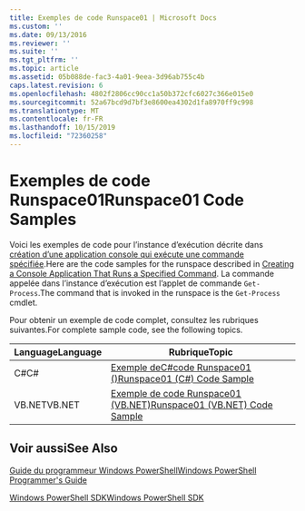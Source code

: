 ```yaml
---
title: Exemples de code Runspace01 | Microsoft Docs
ms.custom: ''
ms.date: 09/13/2016
ms.reviewer: ''
ms.suite: ''
ms.tgt_pltfrm: ''
ms.topic: article
ms.assetid: 05b088de-fac3-4a01-9eea-3d96ab755c4b
caps.latest.revision: 6
ms.openlocfilehash: 4802f2806cc90cc1a50b372cfc6027c366e015e0
ms.sourcegitcommit: 52a67bcd9d7bf3e8600ea4302d1fa8970ff9c998
ms.translationtype: MT
ms.contentlocale: fr-FR
ms.lasthandoff: 10/15/2019
ms.locfileid: "72360258"
---
```

# <a name="runspace01-code-samples"></a><span data-ttu-id="087b5-102">Exemples de code Runspace01</span><span class="sxs-lookup"><span data-stu-id="087b5-102">Runspace01 Code Samples</span></span>

<span data-ttu-id="087b5-103">Voici les exemples de code pour l’instance d’exécution décrite dans [création d’une application console qui exécute une commande spécifiée](/dotnet/csharp/programming-guide/inside-a-program/hello-world-your-first-program).</span><span class="sxs-lookup"><span data-stu-id="087b5-103">Here are the code samples for the runspace described in [Creating a Console Application That Runs a Specified Command](/dotnet/csharp/programming-guide/inside-a-program/hello-world-your-first-program).</span></span> <span data-ttu-id="087b5-104">La commande appelée dans l’instance d’exécution est l’applet de commande `Get-Process`.</span><span class="sxs-lookup"><span data-stu-id="087b5-104">The command that is invoked in the runspace is the `Get-Process` cmdlet.</span></span>

<span data-ttu-id="087b5-105">Pour obtenir un exemple de code complet, consultez les rubriques suivantes.</span><span class="sxs-lookup"><span data-stu-id="087b5-105">For complete sample code, see the following topics.</span></span>

|<span data-ttu-id="087b5-106">Language</span><span class="sxs-lookup"><span data-stu-id="087b5-106">Language</span></span>|<span data-ttu-id="087b5-107">Rubrique</span><span class="sxs-lookup"><span data-stu-id="087b5-107">Topic</span></span>|
|--------------|-----------|
|<span data-ttu-id="087b5-108">C#</span><span class="sxs-lookup"><span data-stu-id="087b5-108">C#</span></span>|[<span data-ttu-id="087b5-109">Exemple deC#code Runspace01 ()</span><span class="sxs-lookup"><span data-stu-id="087b5-109">Runspace01 (C#) Code Sample</span></span>](./runspace01-csharp-code-sample.md)|
|<span data-ttu-id="087b5-110">VB.NET</span><span class="sxs-lookup"><span data-stu-id="087b5-110">VB.NET</span></span>|[<span data-ttu-id="087b5-111">Exemple de code Runspace01 (VB.NET)</span><span class="sxs-lookup"><span data-stu-id="087b5-111">Runspace01 (VB.NET) Code Sample</span></span>](./runspace01-vb-net-code-sample.md)|

## <a name="see-also"></a><span data-ttu-id="087b5-112">Voir aussi</span><span class="sxs-lookup"><span data-stu-id="087b5-112">See Also</span></span>

[<span data-ttu-id="087b5-113">Guide du programmeur Windows PowerShell</span><span class="sxs-lookup"><span data-stu-id="087b5-113">Windows PowerShell Programmer's Guide</span></span>](./windows-powershell-programmer-s-guide.md)

[<span data-ttu-id="087b5-114">Windows PowerShell SDK</span><span class="sxs-lookup"><span data-stu-id="087b5-114">Windows PowerShell SDK</span></span>](../windows-powershell-reference.md)